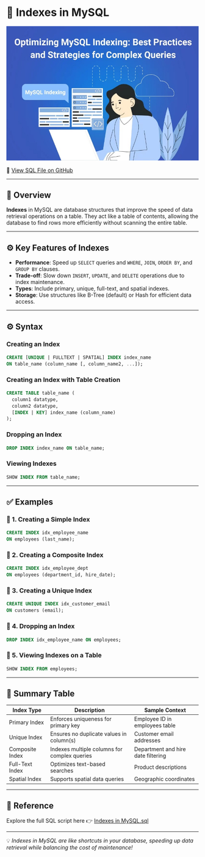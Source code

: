 # 🧠 Indexes in MySQL

<p align="center">
  <img src="https://github.com/Akshatha435/SQL/blob/main/7.%20Index/Index.jpg" alt="MySQL Indexes" />
</p>

🔗 [View SQL File on GitHub](https://github.com/Akshatha435/SQL/blob/main/7.%20Index/Index.sql)

---

## 📘 Overview

**Indexes** in MySQL are database structures that improve the speed of data retrieval operations on a table. They act like a table of contents, allowing the database to find rows more efficiently without scanning the entire table.

---

## ⚙️ Key Features of Indexes

- **Performance**: Speed up `SELECT` queries and `WHERE`, `JOIN`, `ORDER BY`, and `GROUP BY` clauses.
- **Trade-off**: Slow down `INSERT`, `UPDATE`, and `DELETE` operations due to index maintenance.
- **Types**: Include primary, unique, full-text, and spatial indexes.
- **Storage**: Use structures like B-Tree (default) or Hash for efficient data access.

---

## ⚙️ Syntax

### Creating an Index
```sql
CREATE [UNIQUE | FULLTEXT | SPATIAL] INDEX index_name
ON table_name (column_name [, column_name2, ...]);
```

### Creating an Index with Table Creation
```sql
CREATE TABLE table_name (
  column1 datatype,
  column2 datatype,
  [INDEX | KEY] index_name (column_name)
);
```

### Dropping an Index
```sql
DROP INDEX index_name ON table_name;
```

### Viewing Indexes
```sql
SHOW INDEX FROM table_name;
```

---

## ✅ Examples

### 🔹 1. Creating a Simple Index

```sql
CREATE INDEX idx_employee_name
ON employees (last_name);
```

### 🔹 2. Creating a Composite Index

```sql
CREATE INDEX idx_employee_dept
ON employees (department_id, hire_date);
```

### 🔹 3. Creating a Unique Index

```sql
CREATE UNIQUE INDEX idx_customer_email
ON customers (email);
```

### 🔹 4. Dropping an Index

```sql
DROP INDEX idx_employee_name ON employees;
```

### 🔹 5. Viewing Indexes on a Table

```sql
SHOW INDEX FROM employees;
```

---

## 📎 Summary Table

| Index Type       | Description                                      | Sample Context                     |
|------------------|--------------------------------------------------|------------------------------------|
| Primary Index    | Enforces uniqueness for primary key              | Employee ID in employees table     |
| Unique Index     | Ensures no duplicate values in column(s)         | Customer email addresses           |
| Composite Index  | Indexes multiple columns for complex queries     | Department and hire date filtering |
| Full-Text Index  | Optimizes text-based searches                    | Product descriptions               |
| Spatial Index    | Supports spatial data queries                    | Geographic coordinates             |

---

## 📎 Reference

Explore the full SQL script here 👉 [Indexes in MySQL.sql](https://github.com/jeevan499/SQL/blob/main/7.%20Index/Index.sql)

---

💡 *Indexes in MySQL are like shortcuts in your database, speeding up data retrieval while balancing the cost of maintenance!*
